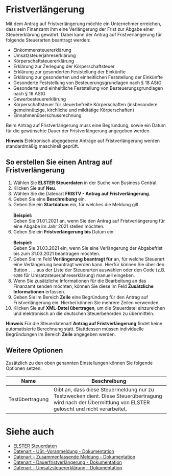 # Fristverlängerung

Mit dem Antrag auf Fristverlängerung möchte ein Unternehmer erreichen, dass sein Finanzamt ihm eine Verlängerung der Frist zur Abgabe einer Steuererklärung gewährt. Dabei kann der Antrag auf Fristverlängerung für folgende Steuerarten beantragt werden:
- Einkommensteuererklärung
- Umsatzsteuerjahreserklärung
- Körperschaftsteuererklärung
- Erklärung zur Zerlegung der Körperschaftsteuer
- Erklärung zur gesonderten Feststellung der Einkünfte
- Erklärung zur gesonderten und einheitlichen Feststellung der Einkünfte
- Gesonderte Feststellung von Besteuerungsgrundlagen nach § 18 AStG
- Gesonderte und einheitliche Feststellung von Besteuerungsgrundlagen nach § 18 AStG
- Gewerbesteuererklärung
- Körperschaftsteuer für steuerbefreite Körperschaften (insbesondere gemeinnützige, kirchliche und mildtätige Körperschaften)
- Einnahmenüberschussrechnung

Beim Antrag auf Fristverlängerung muss eine Begründung, sowie ein Datum für die gewünschte Dauer der Fristverlängerung angegeben werden.

<div class="alert alert-info">
    <i class="fa-duotone fa-solid fa-circle-info fa-xl"></i>
    <strong>Hinweis</strong> Elektronisch abgegebene Anträge auf Fristverlängerung werden standardmäßig maschinell geprüft.
</div>

## So erstellen Sie einen Antrag auf Fristverlängerung
1. Wählen Sie **ELSTER Steuerdaten** in der Suche von Business Central.
2. Klicken Sie auf **Neu**.
3. Wählen Sie die Datenart **FRISTV - Antrag auf Fristverlängerung**.
4. Geben Sie eine **Beschreibung** ein.
5. Geben Sie ein **Startdatum** ein, für welches die Meldung gilt.<br><br>**Beispiel:**<br>Geben Sie 01.01.2021 an, wenn Sie den Antrag auf Fristverlängerung für eine Abgabe im Jahr 2021 stellen möchten.
6. Geben Sie ein **Fristverlängerung bis** Datum ein.<br><br>**Beispiel:**<br>Geben Sie 31.03.2021 ein, wenn Sie eine Verlängerung der Abgabefrist bis zum 31.03.2021 beantragen möchten.
7. Geben Sie im Feld **Verlängerung beantragt für** an, für welche Steuerart eine Verlängerung beantragt werden kann. Hierfür können Sie über den Button `...` aus der Liste der Steuerarten auswählen oder den Code (z.B. `0200` für Umsatzsteuerjahreserklärung) manuell eingeben.
8. Wenn Sie zusätzliche Informationen für die Bearbeitung an das Finanzamt senden möchten, können Sie diese im Feld **Zusätzliche Informationen** erfassen.
9. Geben Sie im Bereich **Zeile** eine Begründung für den Antrag auf Fristverlängerung ein. Hierbei können Sie mehrere Zeilen verwenden.
10. Klicken Sie auf **XML-Datei übertragen**, um die Steuerdatei einzureichen und elektronisch an die deutschen Steuerbehörden zu übermitteln.

<div class="alert alert-info">
    <i class="fa-duotone fa-solid fa-circle-info fa-xl"></i>
    <strong>Hinweis</strong> Für die Steuerdatenart <b>Antrag auf Fristverlängerung</b> findet keine automatisierte Berechnung statt. Stattdessen müssen individuelle Begründungen im Bereich <b>Zeile</b> angegeben werden.
</div>

## Weitere Optionen
Zusätzlich zu den oben genannten Einstellungen können Sie folgende Optionen setzen:

| Name | Beschreibung |
| --- | --- |
| Testübertragung | Gibt an, dass diese Steuermeldung nur zu Testzwecken dient. Diese Steuerübertragung wird nach der Übermittlung von ELSTER gelöscht und nicht verarbeitet. |

# Siehe auch
- [ELSTER Steuerdaten](elster-tax-statements.md)
- [Datenart - USt.-Voranmeldung - Dokumentation](elster-sales-vat-adv-notification.md)
- [Datenart - Zusammenfassende Meldung - Dokumentation](elster-recapulative-statement.md)
- [Datenart - Dauerfristverlängerung - Dokumentation](elster-permanent-time-limit-extension.md)
- [Datenart - Umsatzsteuererklärung - Dokumentation](elster-annual-vat-return.md)